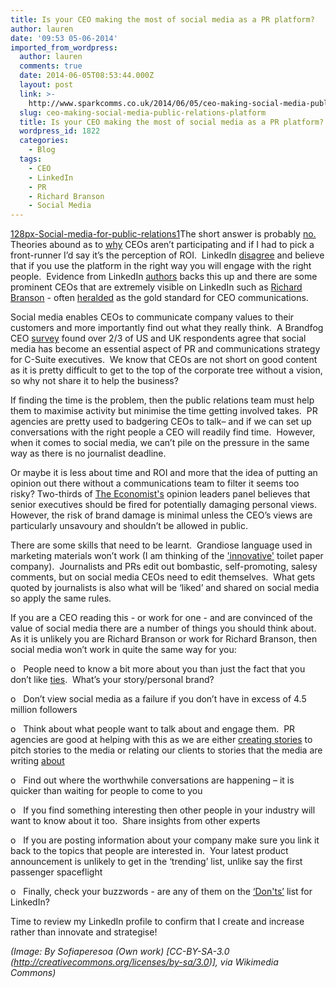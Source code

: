 ```yaml
---
title: Is your CEO making the most of social media as a PR platform?
author: lauren
date: '09:53 05-06-2014'
imported_from_wordpress:
  author: lauren
  comments: true
  date: 2014-06-05T08:53:44.000Z
  layout: post
  link: >-
    http://www.sparkcomms.co.uk/2014/06/05/ceo-making-social-media-public-relations-platform/
  slug: ceo-making-social-media-public-relations-platform
  title: Is your CEO making the most of social media as a PR platform?
  wordpress_id: 1822
  categories:
    - Blog
  tags:
    - CEO
    - LinkedIn
    - PR
    - Richard Branson
    - Social Media
---
```


[128px-Social-media-for-public-relations1](128px-Social-media-for-public-relations1.jpg)The short answer is probably [no.](http://blog.hubspot.com/marketing/anti-social-ceo-hurting-brand-data?utm_campaign=blog-rss-emails&utm_source=hs_email&utm_medium=email&utm_content=12671470&_hsenc=p2ANqtz-_FS7VjjxfrPbEyOu2pxwUh2zZdOX6lJHGc8mq3brtshhRER2ps_dkBNdEfZJVtC87s0isfXwqoEa5ZdhfX349YB51TnA&_hsmi=12671470)  Theories abound as to [why](http://blog.hubspot.com/marketing/ceos-you-cant-afford-to-ignore-social-media-anymore?utm_campaign=blog-rss-emails&utm_source=hs_email&utm_medium=email&utm_content=12601718&_hsenc=p2ANqtz-9KlzcyE8eUHqeWvQgcVb4N64UOwHO6yPzljvfEZRCGrtWOY7DNNFZ54o4aPap4TFzlEnieBiGNfH0naUoMYPEmQnzXgw&_hsmi=12601718) CEOs aren’t participating and if I had to pick a front-runner I’d say it’s the perception of ROI.  LinkedIn [disagree](http://www.independent.co.uk/news/media/opinion/ian-burrell-people-take-what-they-read-on-linkedin-very-seriously-9212497.html) and believe that if you use the platform in the right way you will engage with the right people.  Evidence from LinkedIn [authors](https://www.linkedin.com/today/post/article/20140514122644-143109-how-a-single-linkedin-blog-post-took-5-days-to-outperform-my-entire-blogging-output-over-the-previous-4-years-and-what-we-can-learn-from-this?trk=prof-post) backs this up and there are some prominent CEOs that are extremely visible on LinkedIn such as [Richard Branson](https://www.linkedin.com/in/rbranson) - often [heralded](http://www.forbes.com/sites/carminegallo/2012/10/22/richard-branson-if-it-cant-fit-on-the-back-of-an-envelope-its-rubbish-interview/) as the gold standard for CEO communications.

Social media enables CEOs to communicate company values to their customers and more importantly find out what they really think.  A Brandfog CEO [survey](http://www.brandfog.com/CEOSocialMediaSurvey/BRANDfog_2014_CEO_Survey.pdf) found over 2/3 of US and UK respondents agree that social media has become an essential aspect of PR and communications strategy for C-Suite executives.  We know that CEOs are not short on good content as it is pretty difficult to get to the top of the corporate tree without a vision, so why not share it to help the business?

If finding the time is the problem, then the public relations team must help them to maximise activity but minimise the time getting involved takes.  PR agencies are pretty used to badgering CEOs to talk– and if we can set up conversations with the right people a CEO will readily find time.  However, when it comes to social media, we can’t pile on the pressure in the same way as there is no journalist deadline.  

Or maybe it is less about time and ROI and more that the idea of putting an opinion out there without a communications team to filter it seems too risky? Two-thirds of [The Economist's](http://www.economistinsights.com/business-strategy/opinion/ceos-face-axe-embarrassing-opinions?elq=d38e8105b7fc40a7878670b4660ad6f7&elqCampaignId=1781) opinion leaders panel believes that senior executives should be fired for potentially damaging personal views.   However, the risk of brand damage is minimal unless the CEO’s views are particularly unsavoury and shouldn’t be allowed in public. 

There are some skills that need to be learnt.  Grandiose language used in marketing materials won’t work (I am thinking of the ['innovative'](http://www.sparkcomms.co.uk/2014/04/29/innovation-belong-toilet-paper-pr/) toilet paper company).  Journalists and PRs edit out bombastic, self-promoting, salesy comments, but on social media CEOs need to edit themselves.  What gets quoted by journalists is also what will be ‘liked’ and shared on social media so apply the same rules.

If you are a CEO reading this - or work for one - and are convinced of the value of social media there are a number of things you should think about.  As it is unlikely you are Richard Branson or work for Richard Branson, then social media won’t work in quite the same way for you:

o   People need to know a bit more about you than just the fact that you don’t like [ties](https://www.linkedin.com/in/rbranson).  What’s your story/personal brand?

o   Don’t view social media as a failure if you don’t have in excess of 4.5 million followers

o   Think about what people want to talk about and engage them.  PR agencies are good at helping with this as we are either [creating stories](http://www.telegraph.co.uk/technology/news/10830120/FIFA-scores-an-own-goal-with-buggy-mobile-app.html) to pitch stories to the media or relating our clients to stories that the media are writing [about](http://www.theguardian.com/small-business-network/o2-partner-zone/flexible-working-smes-growth) 

o   Find out where the worthwhile conversations are happening – it is quicker than waiting for people to come to you

o   If you find something interesting then other people in your industry will want to know about it too.  Share insights from other experts

o   If you are posting information about your company make sure you link it back to the topics that people are interested in.  Your latest product announcement is unlikely to get in the ‘trending’ list, unlike say the first passenger spaceflight

o   Finally, check your buzzwords - are any of them on the [‘Don'ts’](http://www.ragan.com/Main/Articles/48270.aspx) list for LinkedIn?  

Time to review my LinkedIn profile to confirm that I create and increase rather than innovate and strategise! 

_(Image: By Sofiaperesoa (Own work) [CC-BY-SA-3.0 (http://creativecommons.org/licenses/by-sa/3.0)], via Wikimedia Commons)_
